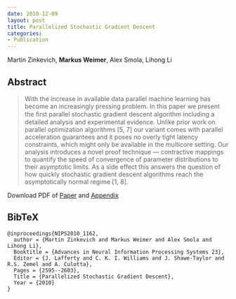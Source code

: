 ```yaml
---
date: 2010-12-09
layout: post
title: Parallelized Stochastic Gradient Descent
categories:
- Publication
---
```

Martin Zinkevich, **Markus Weimer**, Alex Smola, Lihong Li

## Abstract

> With the increase in available data parallel machine learning has become an
increasingly pressing problem. In this paper we present the ﬁrst parallel
stochastic gradient descent algorithm including a detailed analysis and
experimental evidence. Unlike prior work on parallel optimization algorithms [5,
7] our variant comes with parallel acceleration guarantees and it poses no
overly tight latency constraints, which might only be available in the multicore
setting. Our analysis introduces a novel proof technique — contractive mappings
to quantify the speed of convergence of parameter distributions to their
asymptotic limits. As a side effect this answers the question of how quickly
stochastic gradient descent algorithms reach the asymptotically normal regime
[1, 8].

Download PDF of [Paper]({{site.url}}/files/pub/2010/2010-NIPS.pdf) and
[Appendix]({{site.url}}/files/pub/2010/2010-NIPS-Appendix.pdf)


## BibTeX
    @inproceedings{NIPS2010_1162, 
      author = {Martin Zinkevich and Markus Weimer and Alex Smola and Lihong Li}, 
      Booktitle = {Advances in Neural Information Processing Systems 23}, 
      Editor = {J. Lafferty and C. K. I. Williams and J. Shawe-Taylor and R.S. Zemel and A. Culotta}, 
      Pages = {2595--2603}, 
      Title = {Parallelized Stochastic Gradient Descent}, 
      Year = {2010}
    }
